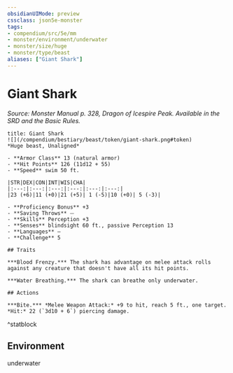 ```yaml
---
obsidianUIMode: preview
cssclass: json5e-monster
tags:
- compendium/src/5e/mm
- monster/environment/underwater
- monster/size/huge
- monster/type/beast
aliases: ["Giant Shark"]
---
```

# Giant Shark
*Source: Monster Manual p. 328, Dragon of Icespire Peak. Available in the SRD and the Basic Rules.*  


```ad-statblock
title: Giant Shark
![](/compendium/bestiary/beast/token/giant-shark.png#token)
*Huge beast, Unaligned*

- **Armor Class** 13 (natural armor)
- **Hit Points** 126 (11d12 + 55) 
- **Speed** swim 50 ft.

|STR|DEX|CON|INT|WIS|CHA|
|:---:|:---:|:---:|:---:|:---:|:---:|
|23 (+6)|11 (+0)|21 (+5)| 1 (-5)|10 (+0)| 5 (-3)|

- **Proficiency Bonus** +3
- **Saving Throws** ⏤
- **Skills** Perception +3
- **Senses** blindsight 60 ft., passive Perception 13
- **Languages** —
- **Challenge** 5

## Traits

***Blood Frenzy.*** The shark has advantage on melee attack rolls against any creature that doesn't have all its hit points.

***Water Breathing.*** The shark can breathe only underwater.

## Actions

***Bite.*** *Melee Weapon Attack:* +9 to hit, reach 5 ft., one target. *Hit:* 22 (`3d10 + 6`) piercing damage.
```
^statblock

## Environment

underwater